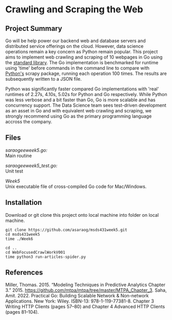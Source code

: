 # Crawling and Scraping the Web

## Project Summary

Go will be help power our backend web and database servers and distributed service offerings on the cloud. However, data science operations remain a key concern as Python remain popular. This project aims to implement web crawling and scraping of 10 webpages in Go using the [standard library](https://pkg.go.dev/net/http). The Go implementation is benchmarked for runtime using 'time' before commands in the command line to compare with [Python's](./WebFocusedCrawlWorkV001) scrapy package, running each operation 100 times. The results are subsequently written to a JSON file.

Python was significantly faster compared Go implementations with 'real' runtimes of 2.27s, 4.10s, 5.02s for Python and Go respectively. While Python was less verbose and a bit faster than Go, Go is more scalable and has concurrency support. The Data Science team sees test-driven development as an asset in Go and with equivalent web  crawling and scraping, we strongly recommend using Go as the primary programming language accross the company.

## Files

*saraogeeweek5.go:* \
Main routine

*saraogeeweek5_test.go:* \
Unit test 

*Week5* \
Unix executable file of cross-compiled Go code for Mac/Windows. 

## Installation

Download or git clone this project onto local machine into folder on local machine.

```
git clone https://github.com/asaraog/msds431week5.git
cd msds431week5
time ./Week6

cd ..
cd WebFocusedCrawlWorkV001
time python3 run-articles-spider.py
```
## References

Miller, Thomas. 2015. “Modeling Techniques in Predictive Analytics Chapter 3.” 2015. https://github.com/mtpa/mtpa/tree/master/MTPA_Chapter_3.
Saha, Amit. 2022. Practical Go: Building Scalable Network & Non-network Applications. New York: Wiley. ISBN-13: 978-1-119-77381-8. Chapter 3 Writing HTTP Clients (pages 57–80) and Chapter 4 Advanced HTTP Clients (pages 81–104).
